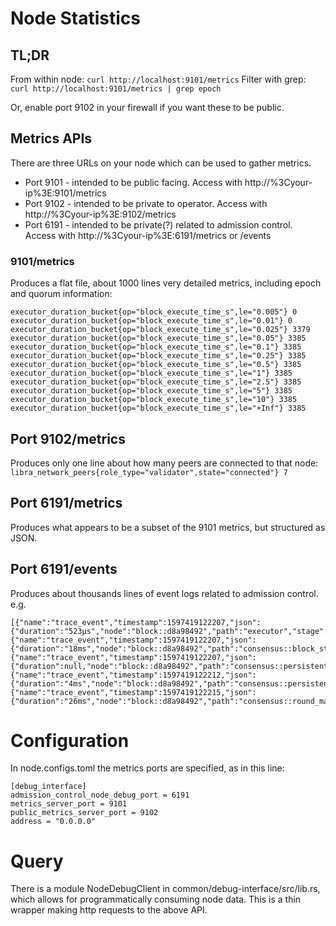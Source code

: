 # Node Statistics

## TL;DR

From within node: `curl http://localhost:9101/metrics`
Filter with grep: `curl http://localhost:9101/metrics | grep epoch`

Or, enable port 9102 in your firewall if you want these to be public.

## Metrics APIs

There are three URLs on your node which can be used to gather metrics.

- Port 9101 - intended to be public facing. Access with http://%3Cyour-ip%3E:9101/metrics
- Port 9102 - intended to be private to operator. Access with http://%3Cyour-ip%3E:9102/metrics
- Port 6191 - intended to be private(?) related to admission control. Access with http://%3Cyour-ip%3E:6191/metrics or /events

### 9101/metrics

Produces a flat file, about 1000 lines very detailed metrics, including epoch and quorum information:

```
executor_duration_bucket{op="block_execute_time_s",le="0.005"} 0
executor_duration_bucket{op="block_execute_time_s",le="0.01"} 0
executor_duration_bucket{op="block_execute_time_s",le="0.025"} 3379
executor_duration_bucket{op="block_execute_time_s",le="0.05"} 3385
executor_duration_bucket{op="block_execute_time_s",le="0.1"} 3385
executor_duration_bucket{op="block_execute_time_s",le="0.25"} 3385
executor_duration_bucket{op="block_execute_time_s",le="0.5"} 3385
executor_duration_bucket{op="block_execute_time_s",le="1"} 3385
executor_duration_bucket{op="block_execute_time_s",le="2.5"} 3385
executor_duration_bucket{op="block_execute_time_s",le="5"} 3385
executor_duration_bucket{op="block_execute_time_s",le="10"} 3385
executor_duration_bucket{op="block_execute_time_s",le="+Inf"} 3385

```

## Port 9102/metrics

Produces only one line about how many peers are connected to that node:
`libra_network_peers{role_type="validator",state="connected"} 7`

## Port 6191/metrics

Produces what appears to be a subset of the 9101 metrics, but structured as JSON.

## Port 6191/events

Produces about thousands lines of event logs related to admission control. e.g.

```
[{"name":"trace_event","timestamp":1597419122207,"json":{"duration":"523µs","node":"block::d8a98492","path":"executor","stage":"executor::process_vm_outputs::done"}},{"name":"trace_event","timestamp":1597419122207,"json":{"duration":"18ms","node":"block::d8a98492","path":"consensus::block_storage::block_store","stage":"block_store::execute_block::done"}},{"name":"trace_event","timestamp":1597419122207,"json":{"duration":null,"node":"block::d8a98492","path":"consensus::persistent_liveness_storage","stage":"consensusdb::save_tree"}},{"name":"trace_event","timestamp":1597419122212,"json":{"duration":"4ms","node":"block::d8a98492","path":"consensus::persistent_liveness_storage","stage":"consensusdb::save_tree::done"}},{"name":"trace_event","timestamp":1597419122215,"json":{"duration":"26ms","node":"block::d8a98492","path":"consensus::round_manager","stage":"round_manager::execute_and_vote::done"}},
```

# Configuration

In node.configs.toml the metrics ports are specified, as in this line:

```
[debug_interface]
admission_control_node_debug_port = 6191
metrics_server_port = 9101
public_metrics_server_port = 9102
address = "0.0.0.0"
```

# Query

There is a module NodeDebugClient in common/debug-interface/src/lib.rs, which allows for programmatically consuming node data. This is a thin wrapper making http requests to the above API.
